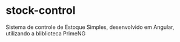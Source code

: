 # stock-control
Sistema de controle de Estoque Simples, desenvolvido em Angular, utilizando a bliblioteca PrimeNG
